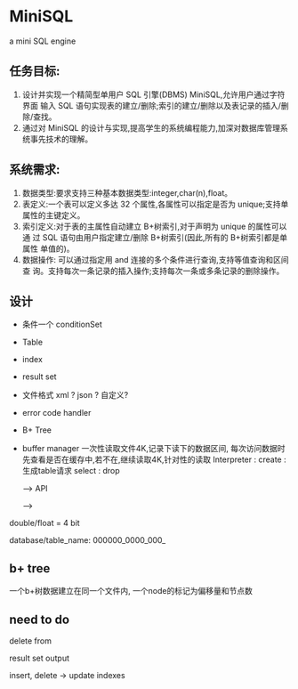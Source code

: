 # MiniSQL
a mini SQL engine

## 任务目标:
1. 设计并实现一个精简型单用户 SQL 引擎(DBMS) MiniSQL,允许用户通过字符界面
输入 SQL 语句实现表的建立/删除;索引的建立/删除以及表记录的插入/删除/查找。
2. 通过对 MiniSQL 的设计与实现,提高学生的系统编程能力,加深对数据库管理系
统事先技术的理解。

## 系统需求:
1. 数据类型:要求支持三种基本数据类型:integer,char(n),float。
2. 表定义:一个表可以定义多达 32 个属性,各属性可以指定是否为 unique;支持单
属性的主键定义。
3. 索引定义:对于表的主属性自动建立 B+树索引,对于声明为 unique 的属性可以通
过 SQL 语句由用户指定建立/删除 B+树索引(因此,所有的 B+树索引都是单属性
单值的)。
4. 数据操作: 可以通过指定用 and 连接的多个条件进行查询,支持等值查询和区间查
询。支持每次一条记录的插入操作;支持每次一条或多条记录的删除操作。

## 设计
- 条件一个 conditionSet
- Table 
- index
- result set 
- 文件格式 xml ? json ? 自定义?
- error code handler
- B+ Tree
- buffer manager 一次性读取文件4K,记录下读下的数据区间, 每次访问数据时先查看是否在缓存中,若不在,继续读取4K,针对性的读取
Interpreter :
    create : 生成table请求
    select : 
    drop
    
    --> API 
    
    -->

double/float = 4 bit

database/table_name:
    000000_0000_000_
## b+ tree
一个b+树数据建立在同一个文件内, 一个node的标记为偏移量和节点数

## need to do 
delete from 

result set output 

insert, delete -> update indexes